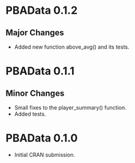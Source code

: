 # PBAData 0.1.2

## Major Changes
* Added new function above_avg() and its tests.

# PBAData 0.1.1

## Minor Changes
* Small fixes to the player_summary() function.
* Added tests.

# PBAData 0.1.0

* Initial CRAN submission.
